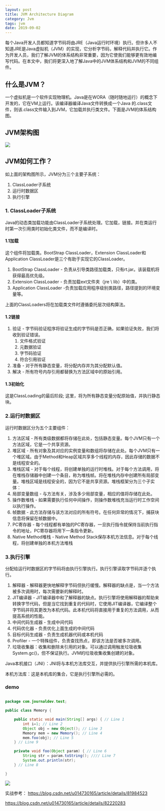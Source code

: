 ```yaml
---
layout: post
title: JVM Architecture Diagram
category: Jvm
tags: jvm
date: 2019-09-02
---
```


每个Java开发人员都知道字节码将由JRE（Java运行时环境）执行。但许多人不知道JRE是Java虚拟机（JVM）的实现，它分析字节码，解释代码并执行它。作为开发人员，我们了解JVM的体系结构非常重要，因为它使我们能够更有效地编写代码。在本文中，我们将更深入地了解Java中的JVM体系结构和JVM的不同组件。

## 什么是JVM？
一个虚拟机是一个软件实现物理机。Java是在WORA（随时随地运行）的概念下开发的，它在VM上运行。该编译器编译Java文件转换成一个Java 的.class文件，则该.class文件输入到JVM，它加载并执行类文件。下面是JVM的体系结构图。

## JVM架构图

![](/image/0003.png)

## JVM如何工作？
如上面的架构图所示，JVM分为三个主要子系统：
1. ClassLoader子系统
2. 运行时数据区
3. 执行引擎

### 1. ClassLoader子系统
Java的动态类加载功能由ClassLoader子系统处理。它加载，链接。并在类运行时第一次引用类时初始化类文件，而不是编译时。

#### 1.1加载
这个组件将加载类。BootStrap ClassLoader，Extension ClassLoader和Application ClassLoader是三个有助于实现它的ClassLoader。

1. BootStrap ClassLoader - 负责从引导类路径加载类，只有rt.jar。该装载机将获得最高优先级。
2. Extension ClassLoader - 负责加载ext文件夹（jre \ lib）中的类。
3. Application ClassLoader -负责加载应用程序级别类路径，路径提到的环境变量等。

上面的ClassLoaders将在加载类文件时遵循委托层次结构算法。

#### 1.2链接
1. 验证 - 字节码验证程序将验证生成的字节码是否正确，如果验证失败，我们将收到验证错误。
    1. 文件格式验证
    2. 元数据验证
    3. 字节码验证
    4. 符合引用验证
2. 准备 - 对于所有静态变量，将分配内存并为其分配默认值。
3. 解决 - 所有符号内存引用都替换为方法区域中的原始引用。

#### 1.3初始化
这是ClassLoading的最后阶段; 这里，将为所有静态变量分配原始值，并执行静态块。

### 2.运行时数据区
运行时数据区分为五个主要组件：

1. 方法区域 - 所有类级数据都将存储在此处，包括静态变量。每个JVM只有一个方法区域，它是一个共享资源。
2. 堆区域 - 所有对象及其对应的实例变量和数组将存储在此处。每个JVM只有一个堆区域。由于Method和Heap区域共享多个线程的内存，因此存储的数据不是线程安全的。
3. 堆栈区域 - 对于每个线程，将创建单独的运行时堆栈。对于每个方法调用，将在堆栈存储器中创建一个条目，称为堆栈帧。将在堆栈内存中创建所有局部变量。堆栈区域是线程安全的，因为它不是共享资源。堆栈框架分为三个子实体：
 1. 局部变量数组 - 与方法有关，涉及多少局部变量，相应的值将存储在此处。
 2. 操作数堆栈 - 如果需要执行任何中间操作，则操作数堆栈充当运行时工作空间以执行操作。
 3. 帧数据 - 此方法存储与该方法对应的所有符号。在任何异常的情况下，捕获块信息将保留在帧数据中。
4. PC寄存器 - 每个线程都有单独的PC寄存器，一旦执行指令就保持当前执行指令的地址，PC寄存器将用下一条指令更新。
5. Native Method堆栈 - Native Method Stack保存本机方法信息。对于每个线程，将创建单独的本机方法堆栈

### 3.执行引擎
分配给运行时数据区的字节码将由执行引擎执行。执行引擎读取字节码并逐个执行。

1. 解释器 - 解释器更快地解释字节码但执行缓慢。解释器的缺点是，当一个方法被多次调用时，每次需要新的解释时。
2. JIT编译器 - JIT编译器中和了解释器的缺点。执行引擎将使用解释器的帮助来转换字节代码，但是当它找到重复的代码时，它使用JIT编译器，它编译整个字节码并将其更改为本机代码。此本机代码将直接用于重复的方法调用，从而提高系统的性能。
 1. 中间代码生成器 - 生成中间代码
 2. 代码优化器 - 负责优化上面生成的中间代码
 3. 目标代码生成器 - 负责生成机器代码或本机代码
 4. Profiler - 一个特殊组件，负责查找热点，即该方法是否被多次调用。
3. 垃圾收集器：收集和删除未引用的对象。可以通过调用触发垃圾收集System.gc()，但不保证执行。JVM的垃圾收集收集创建的对象。

Java本机接口（JNI）：JNI将与本机方法库交互，并提供执行引擎所需的本机库。

本机方法库：这是本机库的集合，它是执行引擎所必需的。

### demo
```java

package com.journaldev.test;

public class Memory {

	public static void main(String[] args) { // Line 1
		int i=1; // Line 2
		Object obj = new Object(); // Line 3
		Memory mem = new Memory(); // Line 4
		mem.foo(obj); // Line 5
	} // Line 9

	private void foo(Object param) { // Line 6
		String str = param.toString(); //// Line 7
		System.out.println(str);
	} // Line 8

}

```

![](/image/0007.png)

实战参考：
https://blog.csdn.net/u014730165/article/details/81984523

https://blog.csdn.net/u014730165/article/details/82220283
